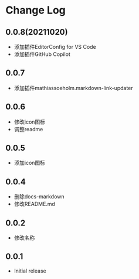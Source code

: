 # Change Log

## 0.0.8(20211020)

- 添加插件EditorConfig for VS Code
- 添加插件GitHub Copilot

## 0.0.7

- 添加插件mathiassoeholm.markdown-link-updater

## 0.0.6

- 修改icon图标
- 调整readme

## 0.0.5 

- 添加icon图标

## 0.0.4

- 删除docs-markdown
- 修改README.md
## 0.0.2

- 修改名称

## 0.0.1

- Initial release
